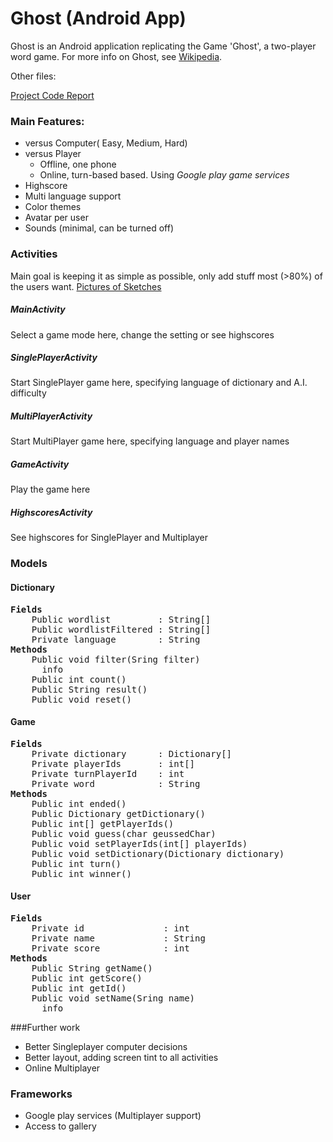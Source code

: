 # Ghost (Android App)
Ghost is an Android application replicating the Game 'Ghost', a two-player word game. For more info on Ghost, see [Wikipedia](http://en.wikipedia.org/wiki/Ghost_%28game%29).

Other files:

[Project Code Report](doc/CODE_REPORT.md)

### Main Features:
- versus Computer( Easy, Medium, Hard)
- versus Player
    - Offline, one phone
    - Online, turn-based based. Using *Google play game services*
- Highscore
- Multi language support
- Color themes
- Avatar per user
- Sounds (minimal, can be turned off)

### Activities
Main goal is keeping it as simple as possible, only add stuff most (>80%) of the users want.
[Pictures of Sketches](doc/SKETCHES.md)

##### MainActivity
Select a game mode here, change the setting or see highscores

##### SinglePlayerActivity
Start SinglePlayer game here, specifying language of dictionary and A.I. difficulty

##### MultiPlayerActivity
Start MultiPlayer game here, specifying language and player names

##### GameActivity
Play the game here

##### HighscoresActivity
See highscores for SinglePlayer and Multiplayer


### Models
#### Dictionary
<pre><b>Fields</b>
    Public wordlist         : String[]
    Public wordlistFiltered : String[]
    Private language        : String
<b>Methods</b>
    Public void filter(Sring filter)
      info
    Public int count()
    Public String result()
    Public void reset()
</pre>

#### Game
<pre>
<b>Fields</b>
    Private dictionary      : Dictionary[]
    Private playerIds       : int[]
    Private turnPlayerId    : int
    Private word            : String
<b>Methods</b>
    Public int ended()
    Public Dictionary getDictionary()
    Public int[] getPlayerIds()
    Public void guess(char geussedChar)
    Public void setPlayerIds(int[] playerIds)
    Public void setDictionary(Dictionary dictionary)
    Public int turn()
    Public int winner()
</pre>

#### User
<pre>
<b>Fields</b>
    Private id               : int
    Private name             : String
    Private score            : int
<b>Methods</b>
    Public String getName()
    Public int getScore()
    Public int getId()
    Public void setName(Sring name)
      info
</pre>

###Further work

- Better Singleplayer computer decisions
- Better layout, adding screen tint to all activities
- Online Multiplayer

### Frameworks
- Google play services (Multiplayer support)
- Access to gallery
